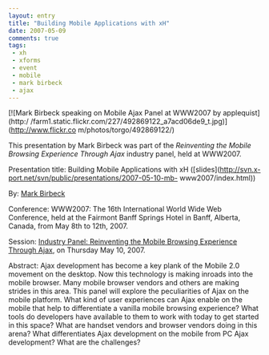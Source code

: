 ```yaml
---
layout: entry
title: "Building Mobile Applications with xH"
date: 2007-05-09
comments: true
tags:
 - xh
 - xforms
 - event
 - mobile
 - mark birbeck
 - ajax
---
```

[![Mark Birbeck speaking on Mobile Ajax Panel at WWW2007 by applequist](http:/
/farm1.static.flickr.com/227/492869122_a7acd06de9_t.jpg)](http://www.flickr.co
m/photos/torgo/492869122/)

This presentation by Mark Birbeck was part of the _Reinventing the Mobile
Browsing Experience Through Ajax_ industry panel, held at WWW2007.

<!-- more -->

  
Presentation title: Building Mobile Applications with xH
([slides](http://svn.x-port.net/svn/public/presentations/2007-05-10-mb-
www2007/index.html))

  
By: [Mark Birbeck](/mark-birbeck)

  
Conference: WWW2007: The 16th International World Wide Web Conference, held at
the Fairmont Banff Springs Hotel in Banff, Alberta, Canada, from May 8th to
12th, 2007.

  
Session: [Industry Panel: Reinventing the Mobile Browsing Experience Through
Ajax](http://www2007.org/industrytopic2.php), on Thursday May 10, 2007.

  
Abstract: Ajax development has become a key plank of the Mobile 2.0 movement
on the desktop. Now this technology is making inroads into the mobile browser.
Many mobile browser vendors and others are making strides in this area. This
panel will explore the peculiarities of Ajax on the mobile platform. What kind
of user experiences can Ajax enable on the mobile that help to differentiate a
vanilla mobile browsing experience? What tools do developers have available to
them to work with today to get started in this space? What are handset vendors
and browser vendors doing in this arena? What differentiates Ajax development
on the mobile from PC Ajax development? What are the challenges?


